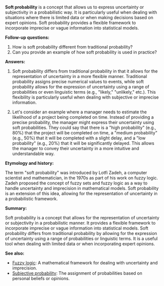 **Soft probability** is a concept that allows us to express uncertainty or
subjectivity in a probabilistic way. It is particularly useful when dealing
with situations where there is limited data or when making decisions based on
expert opinions. Soft probability provides a flexible framework to incorporate
imprecise or vague information into statistical models.

**Follow-up questions:**

1. How is soft probability different from traditional probability?
2. Can you provide an example of how soft probability is used in practice?

**Answers:**

1. Soft probability differs from traditional probability in that it allows for
   the representation of uncertainty in a more flexible manner. Traditional
   probability assigns precise numerical values to events, while soft
   probability allows for the expression of uncertainty using a range of
   probabilities or even linguistic terms (e.g., "likely," "unlikely," etc.).
   This flexibility is particularly useful when dealing with subjective or
   imprecise information.

2. Let's consider an example where a manager needs to estimate the likelihood
   of a project being completed on time. Instead of providing a precise
   probability, the manager might express their uncertainty using soft
   probabilities. They could say that there is a "high probability" (e.g.,
   80%) that the project will be completed on time, a "medium probability"
   (e.g., 50%) that it will be completed with a slight delay, and a "low
   probability" (e.g., 20%) that it will be significantly delayed. This
   allows the manager to convey their uncertainty in a more intuitive and
   understandable way.

**Etymology and history:**

The term "soft probability" was introduced by Lotfi Zadeh, a computer scientist
and mathematician, in the 1970s as part of his work on fuzzy logic. Zadeh
proposed the concept of fuzzy sets and fuzzy logic as a way to handle
uncertainty and imprecision in mathematical models. Soft probability is an
extension of this idea, allowing for the representation of uncertainty in a
probabilistic framework.

**Summary:**

Soft probability is a concept that allows for the representation of uncertainty
or subjectivity in a probabilistic manner. It provides a flexible framework to
incorporate imprecise or vague information into statistical models. Soft
probability differs from traditional probability by allowing for the expression
of uncertainty using a range of probabilities or linguistic terms. It is a
useful tool when dealing with limited data or when incorporating expert
opinions.

**See also:**

- [Fuzzy logic](?concept=fuzzy+logic&specialist_role=statistician&target_audience=Manager+without+much+technical+background):
  A mathematical framework for dealing with uncertainty and imprecision.
- [Subjective probability](?concept=subjective+probability&specialist_role=statistician&target_audience=Manager+without+much+technical+background):
  The assignment of probabilities based on personal beliefs or opinions.